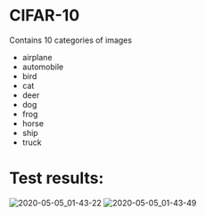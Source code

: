 # CIFAR-10
Contains 10 categories of images
 * airplane
 * automobile
 * bird
 * cat
 * deer
 * dog
 * frog
 * horse
 * ship
 * truck
 
 # Test results:
 
 ![2020-05-05_01-43-22](https://user-images.githubusercontent.com/30840805/81009889-13099600-8e73-11ea-992d-6eeb51a14358.png)
![2020-05-05_01-43-49](https://user-images.githubusercontent.com/30840805/81009909-169d1d00-8e73-11ea-980a-82f93503eaf6.png)

